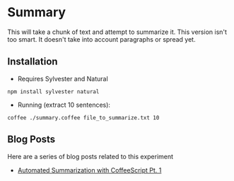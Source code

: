 # Summary

This will take a chunk of text and attempt to summarize it.  This version isn't too smart.  It doesn't take into account paragraphs or spread yet.

## Installation

* Requires Sylvester and Natural

```
npm install sylvester natural
```

* Running (extract 10 sentences):

```
coffee ./summary.coffee file_to_summarize.txt 10
```

## Blog Posts

Here are a series of blog posts related to this experiment

* [Automated Summarization with CoffeeScript Pt. 1](http://1.6km.me/blog/2013/06/11/autmated-summarization-experiment-pt-1/)
